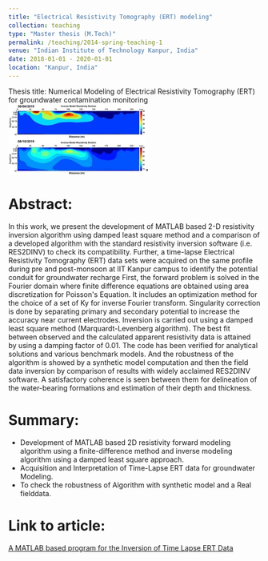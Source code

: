 ```yaml
---
title: "Electrical Resistivity Tomography (ERT) modeling" 
collection: teaching
type: "Master thesis (M.Tech)"
permalink: /teaching/2014-spring-teaching-1
venue: "Indian Institute of Technology Kanpur, India"
date: 2018-01-01 - 2020-01-01
location: "Kanpur, India"
---
```


Thesis title: Numerical Modeling of Electrical Resistivity Tomography (ERT) for groundwater contamination monitoring
<br/><img src='/images/resistivity.jpg'>"

Abstract:
======
In this work, we present the development of MATLAB based 2-D resistivity inversion algorithm using damped least square method and a comparison of a developed algorithm with the standard resistivity inversion software (i.e. RES2DINV) to check its compatibility. Further, a time-lapse Electrical Resistivity Tomography (ERT) data sets were acquired on the same profile during pre and post-monsoon at IIT Kanpur campus to identify the potential conduit for groundwater recharge First, the forward problem is solved in the Fourier domain where finite difference equations are obtained using area discretization for Poisson's Equation. It includes an optimization method for the choice of a set of Ky for inverse Fourier transform. Singularity correction is done by separating primary and secondary potential to increase the accuracy near current electrodes. Inversion is carried out using a damped least square method (Marquardt-Levenberg algorithm). The best fit between observed and the calculated apparent resistivity data is attained by using a damping factor of 0.01. The code has been verified for analytical solutions and various benchmark models. And the robustness of the algorithm is showed by a synthetic model computation and then the field data inversion by comparison of results with widely acclaimed RES2DINV software. A satisfactory coherence is seen between them for delineation of the water-bearing formations and estimation of their depth and thickness.

Summary:
======
- Development of MATLAB based 2D resistivity forward modeling algorithm using a finite-difference method and inverse modeling algorithm using a damped least square approach.
- Acquisition and Interpretation of Time-Lapse ERT data for groundwater Modeling.
- To check the robustness of Algorithm with synthetic model and a Real fielddata.

Link to article:
======
[A MATLAB based program for the Inversion of Time Lapse ERT Data](https://www.researchgate.net/publication/348548255_A_MATLAB_based_program_for_the_Inversion_of_Time_Lapse_ERT_Data)